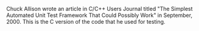 Chuck Allison wrote an article in C/C++ Users Journal titled "The Simplest Automated Unit Test Framework That Could Possibly Work" in September, 2000.  This is the C version of the code that he used for testing.